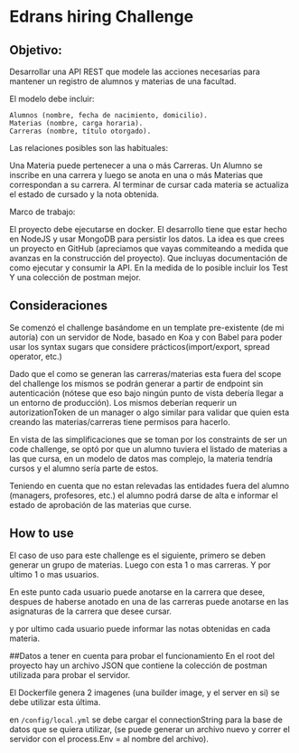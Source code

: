 # Edrans hiring Challenge

## Objetivo:
 Desarrollar una API REST que modele las acciones necesarias para mantener un registro de alumnos y materias de una
 facultad.

El modelo debe incluir:

    Alumnos (nombre, fecha de nacimiento, domicilio). 
    Materias (nombre, carga horaria).
    Carreras (nombre, título otorgado).

Las relaciones posibles son las habituales:
 
Una Materia puede pertenecer a una o más Carreras. 
Un Alumno se inscribe en una carrera y luego se anota en una o más Materias que correspondan a su carrera.
Al terminar de cursar cada materia se actualiza el estado de cursado y la nota obtenida.

Marco de trabajo:

El proyecto debe ejecutarse en docker.
El desarrollo tiene que estar hecho en NodeJS y usar MongoDB para persistir los datos.
La idea es que crees un proyecto en GitHub (apreciamos que vayas commiteando a medida que avanzas en la construcción del
proyecto). Que incluyas documentación de como ejecutar y consumir la API.
En la medida de lo posible incluir los Test
Y una colección de postman mejor.

## Consideraciones

Se comenzó el challenge basándome en un template pre-existente (de mi autoría) con un servidor de Node, basado en Koa y
con Babel para poder usar los syntax sugars que considere prácticos(import/export, spread operator, etc.)

Dado que el como se generan las carreras/materias esta fuera del scope del challenge los mismos se podrán generar a
partir de endpoint sin autenticación (nótese que eso bajo ningún punto de vista debería llegar a un entorno de 
producción). Los mismos deberían requerir un autorizationToken de un manager o algo similar para validar que quien esta 
creando las materias/carreras tiene permisos para hacerlo. 

En vista de las simplificaciones que se toman por los constraints de ser un code challenge, se optó por que un alumno
tuviera el listado de materias a las que cursa, en un modelo de datos mas complejo, la materia tendría cursos y el
alumno sería parte de estos.

Teniendo en cuenta que no estan relevadas las entidades fuera del alumno (managers, profesores, etc.) el alumno podrá
darse de alta e informar el estado de aprobación de las materias que curse.

## How to use
El caso de uso para este challenge es el siguiente, primero se deben generar un grupo de materias.
Luego con esta 1 o mas carreras.
Y por ultimo 1 o mas usuarios.

En este punto cada usuario puede anotarse en la carrera que desee, despues de haberse anotado en una de las carreras
puede anotarse en las asignaturas de la carrera que desee cursar.

y por ultimo cada usuario puede informar las notas obtenidas en cada materia.

##Datos a tener en cuenta para probar el funcionamiento
En el root del proyecto hay un archivo JSON que contiene la colección de postman utilizada para probar el servidor.

El Dockerfile genera 2 imagenes (una builder image, y el server en si) se debe utilizar esta última.

en `/config/local.yml` se debe cargar el connectionString para la base de datos que se quiera utilizar, (se puede
generar un archivo nuevo y correr el servidor con el process.Env = al nombre del archivo).
